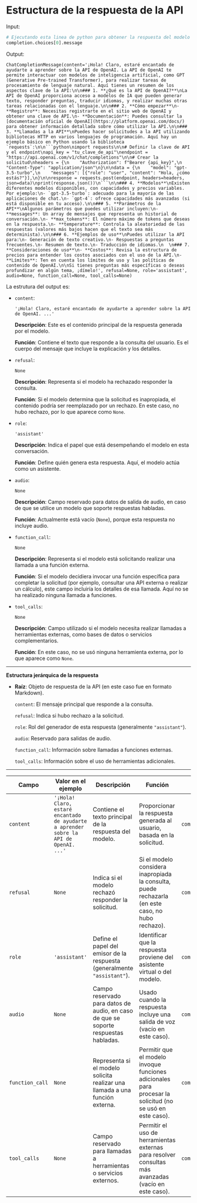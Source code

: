 # Estructura de la respuesta de la API

Input:

```python
# Ejecutando esta linea de python para obtener la respuesta del modelo `gpt-4o-mini`
completion.choices[0].message
```

Output:

```plaintext
ChatCompletionMessage(content='¡Hola! Claro, estaré encantado de ayudarte a aprender sobre la API de OpenAI. La API de OpenAI te permite interactuar con modelos de inteligencia artificial, como GPT (Generative Pre-trained Transformer), para realizar tareas de procesamiento de lenguaje natural. Aquí tienes un resumen de los aspectos clave de la API:\n\n### 1. **¿Qué es la API de OpenAI?**\nLa API de OpenAI proporciona acceso a modelos de IA que pueden generar texto, responder preguntas, traducir idiomas, y realizar muchas otras tareas relacionadas con el lenguaje.\n\n### 2. **Cómo empezar**\n- **Registro**: Necesitas registrarte en el sitio web de OpenAI y obtener una clave de API.\n- **Documentación**: Puedes consultar la [documentación oficial de OpenAI](https://platform.openai.com/docs/) para obtener información detallada sobre cómo utilizar la API.\n\n### 3. **Llamadas a la API**\nPuedes hacer solicitudes a la API utilizando bibliotecas HTTP en varios lenguajes de programación. Aquí hay un ejemplo básico en Python usando la biblioteca `requests`:\n\n```python\nimport requests\n\n# Definir la clave de API y el endpoint\napi_key = "tu_clave_de_api"\nendpoint = "https://api.openai.com/v1/chat/completions"\n\n# Crear la solicitud\nheaders = {\n    "Authorization": f"Bearer {api_key}",\n    "Content-Type": "application/json"\n}\n\ndata = {\n    "model": "gpt-3.5-turbo",\n    "messages": [{"role": "user", "content": "Hola, ¿cómo estás?"}],\n}\n\nresponse = requests.post(endpoint, headers=headers, json=data)\nprint(response.json())\n```\n\n### 4. **Modelos**\nExisten diferentes modelos disponibles, con capacidades y precios variables. Por ejemplo:\n- `gpt-3.5-turbo`: adecuado para la mayoría de las aplicaciones de chat.\n- `gpt-4`: ofrece capacidades más avanzadas (si está disponible en tu acceso).\n\n### 5. **Parámetros de la API**\nAlgunos parámetros que puedes utilizar incluyen:\n- **messages**: Un array de mensajes que representa un historial de conversación.\n- **max_tokens**: El número máximo de tokens que deseas en la respuesta.\n- **temperature**: Controla la aleatoriedad de las respuestas (valores más bajos hacen que el texto sea más determinista).\n\n### 6. **Ejemplos de uso**\nPuedes utilizar la API para:\n- Generación de texto creativo.\n- Respuestas a preguntas frecuentes.\n- Resumen de texto.\n- Traducción de idiomas.\n  \n### 7. **Consideraciones de uso**\n- **Costos**: Revisa la estructura de precios para entender los costos asociados con el uso de la API.\n- **Límites**: Ten en cuenta los límites de uso y las políticas de contenido de OpenAI.\n\nSi tienes preguntas más específicas o deseas profundizar en algún tema, ¡dímelo!', refusal=None, role='assistant', audio=None, function_call=None, tool_calls=None)
```
La estrutura del output es:

- `content`:

   ```plaintext
   '¡Hola! Claro, estaré encantado de ayudarte a aprender sobre la API de OpenAI. ...'
   ```

   **Descripción**: Este es el contenido principal de la respuesta generada por el modelo.

   **Función**: Contiene el texto que responde a la consulta del usuario. Es el cuerpo del mensaje que incluye la explicación y los detalles.


- `refusal`:

   ```plaintext
   None
   ```

   **Descripción**: Representa si el modelo ha rechazado responder la consulta.

   **Función**: Si el modelo determina que la solicitud es inapropiada, el contenido podría ser reemplazado por un rechazo. En este caso, no hubo rechazo, por lo que aparece como `None`.


- `role`:

   ```plaintext
   'assistant'
   ```

   **Descripción**: Indica el papel que está desempeñando el modelo en esta conversación.

   **Función**: Define quién genera esta respuesta. Aquí, el modelo actúa como un asistente.


- `audio`:

   ```plaintext
   None
   ```

   **Descripción**: Campo reservado para datos de salida de audio, en caso de que se utilice un modelo que soporte respuestas habladas.

   **Función**: Actualmente está vacío (`None`), porque esta respuesta no incluye audio.


- `function_call`:

   ```plaintext
   None
   ```

   **Descripción**: Representa si el modelo está solicitando realizar una llamada a una función externa.

   **Función**: Si el modelo decidiera invocar una función específica para completar la solicitud (por ejemplo, consultar una API externa o realizar un cálculo), este campo incluiría los detalles de esa llamada. Aquí no se ha realizado ninguna llamada a funciones.


- `tool_calls`:

   ```plaintext
   None
   ```

   **Descripción**: Campo utilizado si el modelo necesita realizar llamadas a herramientas externas, como bases de datos o servicios complementarios.

   **Función**: En este caso, no se usó ninguna herramienta externa, por lo que aparece como `None`.

---

**Estructura jerárquica de la respuesta**

- **Raíz**: Objeto de respuesta de la API (en este caso fue en formato Markdown).

  `content`: El mensaje principal que responde a la consulta.

  `refusal`: Indica si hubo rechazo a la solicitud.

  `role`: Rol del generador de esta respuesta (generalmente `"assistant"`).

  `audio`: Reservado para salidas de audio.

  `function_call`: Información sobre llamadas a funciones externas.

  `tool_calls`: Información sobre el uso de herramientas adicionales.

---


| **Campo**        | **Valor en el ejemplo**                                                                                     | **Descripción**                                                                                          | **Función**                                                                                              | **Código para acceder**                             |
|-------------------|-----------------------------------------------------------------------------------------------------------|----------------------------------------------------------------------------------------------------------|----------------------------------------------------------------------------------------------------------|----------------------------------------------------|
| `content`         | `'¡Hola! Claro, estaré encantado de ayudarte a aprender sobre la API de OpenAI. ...'`                     | Contiene el texto principal de la respuesta del modelo.                                                  | Proporcionar la respuesta generada al usuario, basada en la solicitud.                                  | `completion.choices[0].message.content`           |
| `refusal`         | `None`                                                                                                    | Indica si el modelo rechazó responder la solicitud.                                                      | Si el modelo considera inapropiada la consulta, puede rechazarla (en este caso, no hubo rechazo).        | `completion.choices[0].message.refusal`           |
| `role`            | `'assistant'`                                                                                            | Define el papel del emisor de la respuesta (generalmente `"assistant"`).                                  | Identificar que la respuesta proviene del asistente virtual o del modelo.                               | `completion.choices[0].message.role`              |
| `audio`           | `None`                                                                                                    | Campo reservado para datos de audio, en caso de que se soporte respuestas habladas.                      | Usado cuando la respuesta incluye una salida de voz (vacío en este caso).                               | `completion.choices[0].message.audio`             |
| `function_call`    | `None`                                                                                                    | Representa si el modelo solicita realizar una llamada a una función externa.                             | Permitir que el modelo invoque funciones adicionales para procesar la solicitud (no se usó en este caso).| `completion.choices[0].message.function_call`     |
| `tool_calls`      | `None`                                                                                                    | Campo reservado para llamadas a herramientas o servicios externos.                                       | Permitir el uso de herramientas externas para resolver consultas más avanzadas (vacío en este caso).    | `completion.choices[0].message.tool_calls`        |
